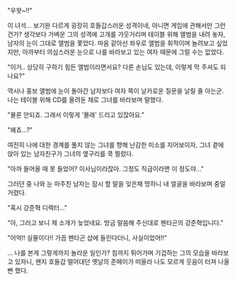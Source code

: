 "우왓~!!" 

이 녀석... 보기완 다르게 굉장히 호들갑스러운 성격이네, 아니면 게임에 관해서만 그런건가? 생각보다 가벼운 그의 성격에 고개를 갸웃거리며 테이블 위해 앨범을 내려 놓자, 남자의 눈이 그대로 앨범을 쫓았다. 
마음 같아선 좌우로 앨범을 휘적이며 놀려보고 싶었지만, 아까부터 의심스러운 눈으로 나를 바라보고 있는 여자 때문에 그럴 수는 없었다. 

"이거.. 상당히 구하기 힘든 앨범이라면서요? 다른 손님도 있는데, 이렇게 막 주셔도 되나요?" 

역시나 홍보 앨범에 눈이 돌아간 남자보다 여자 쪽이 날카로운 질문을 날릴 줄 아는군. 
나는 테이블 위해 CD를 올려둔 채로 그녀를 바라보며 말했다. 

"물론 안되죠. 그래서 이렇게 '몰래' 드리고 있잖아요." 

"왜죠...?" 

여전히 나에 대한 경계를 풀지 않는 그녀를 향해 난감한 미소를 지어보이자, 그녀 곁에 앉아 있는 남자친구가 그녀의 옆구리를 쿡 찔렀다. 

"아까 들어올 때 못 들었어? 이사님이라잖아. 그정도 직급이라면 이 정도야..." 

그러던 중 나와 눈 마주친 남자는 잠시 할 말을 잊은채 멍하니 내 얼굴을 바라보며 중얼 거렸다. 

"혹시 강준혁 디렉터..." 

"아, 그러고 보니 제 소개가 늦었네요. 방금 말씀해 주신대로 펜타곤의 강준혁입니다." 

"어억!! 실물이다!! 가끔 펜타곤 샵에 들린다더니, 사실이었어!!" 

... 나를 본게 그렇게까지 놀라운 일인가? 
침까지 튀어가며 기겁하는 그의 모습을 바라보고 있자니, 왠지 호들갑 떨어대던 옛날의 준페이가 떠올라 나도 모르게 웃음이 터져 나올뻔 했다. 